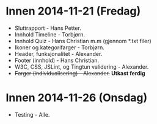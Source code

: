 Innen 2014-11-21 (Fredag)
=========================
* Sluttrapport - Hans Petter.
* Innhold Timeline - Torbjørn.
* Innhold Quiz - Hans Christian m.m (gjennom *.txt filer)
* Ikoner og kategorifarger - Torbjørn.
* Header, funksjonalitet - Alexander.
* Footer (innhold) - Hans Christian.
* W3C, CSS, JSLint, og Tingtun validering - Alexander.
* ~~Farger (individualisering) - Alexander.~~ **Utkast ferdig**

Innen 2014-11-26 (Onsdag)
=========================
* Testing - Alle.
